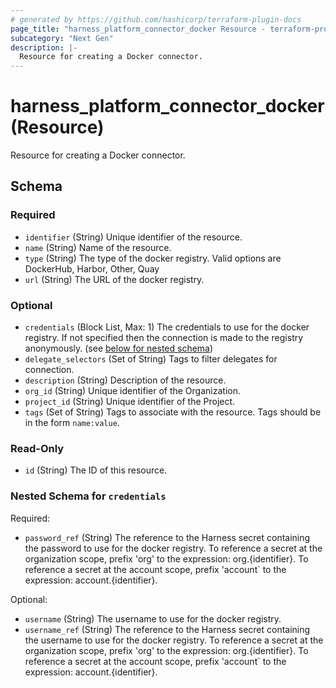 ```yaml
---
# generated by https://github.com/hashicorp/terraform-plugin-docs
page_title: "harness_platform_connector_docker Resource - terraform-provider-harness"
subcategory: "Next Gen"
description: |-
  Resource for creating a Docker connector.
---
```


# harness_platform_connector_docker (Resource)

Resource for creating a Docker connector.



<!-- schema generated by tfplugindocs -->
## Schema

### Required

- `identifier` (String) Unique identifier of the resource.
- `name` (String) Name of the resource.
- `type` (String) The type of the docker registry. Valid options are DockerHub, Harbor, Other, Quay
- `url` (String) The URL of the docker registry.

### Optional

- `credentials` (Block List, Max: 1) The credentials to use for the docker registry. If not specified then the connection is made to the registry anonymously. (see [below for nested schema](#nestedblock--credentials))
- `delegate_selectors` (Set of String) Tags to filter delegates for connection.
- `description` (String) Description of the resource.
- `org_id` (String) Unique identifier of the Organization.
- `project_id` (String) Unique identifier of the Project.
- `tags` (Set of String) Tags to associate with the resource. Tags should be in the form `name:value`.

### Read-Only

- `id` (String) The ID of this resource.

<a id="nestedblock--credentials"></a>
### Nested Schema for `credentials`

Required:

- `password_ref` (String) The reference to the Harness secret containing the password to use for the docker registry. To reference a secret at the organization scope, prefix 'org' to the expression: org.{identifier}. To reference a secret at the account scope, prefix 'account` to the expression: account.{identifier}.

Optional:

- `username` (String) The username to use for the docker registry.
- `username_ref` (String) The reference to the Harness secret containing the username to use for the docker registry. To reference a secret at the organization scope, prefix 'org' to the expression: org.{identifier}. To reference a secret at the account scope, prefix 'account` to the expression: account.{identifier}.


